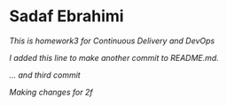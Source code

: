 #  Sadaf Ebrahimi

*This is homework3 for Continuous Delivery and DevOps*

*I added this line to make another commit to README.md.*

*... and third commit*

*Making changes for 2f*